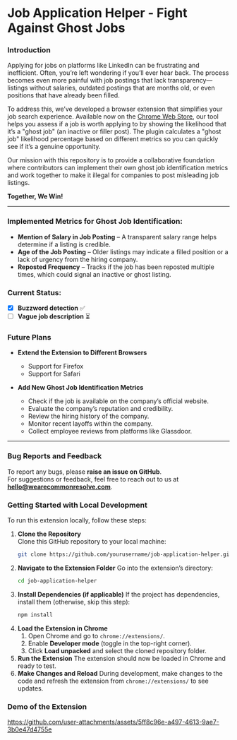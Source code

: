 # Job Application Helper - Fight Against Ghost Jobs

### Introduction

Applying for jobs on platforms like LinkedIn can be frustrating and inefficient. Often, you’re left wondering if you’ll ever hear back. The process becomes even more painful with job postings that lack transparency—listings without salaries, outdated postings that are months old, or even positions that have already been filled.

To address this, we’ve developed a browser extension that simplifies your job search experience. Available now on the [Chrome Web Store](https://chromewebstore.google.com/detail/common-resolve/hemkacfkmhldlhpfndjfibkalfphiibf), our tool helps you assess if a job is worth applying to by showing the likelihood that it’s a "ghost job" (an inactive or filler post). The plugin calculates a "ghost job" likelihood percentage based on different metrics so you can quickly see if it’s a genuine opportunity.

Our mission with this repository is to provide a collaborative foundation where contributors can implement their own ghost job identification metrics and work together to make it illegal for companies to post misleading job listings.

**Together, We Win!**

---

### Implemented Metrics for Ghost Job Identification:

- **Mention of Salary in Job Posting** – A transparent salary range helps determine if a listing is credible.
- **Age of the Job Posting** – Older listings may indicate a filled position or a lack of urgency from the hiring company.
- **Reposted Frequency** – Tracks if the job has been reposted multiple times, which could signal an inactive or ghost listing.

### Current Status:
- [x] **Buzzword detection** ✅
- [ ] **Vague job description** ⏳

### Future Plans

- **Extend the Extension to Different Browsers**
  - Support for Firefox
  - Support for Safari

- **Add New Ghost Job Identification Metrics**
  - Check if the job is available on the company’s official website.
  - Evaluate the company’s reputation and credibility.
  - Review the hiring history of the company.
  - Monitor recent layoffs within the company.
  - Collect employee reviews from platforms like Glassdoor.

---
### Bug Reports and Feedback

To report any bugs, please **raise an issue on GitHub**.  
For suggestions or feedback, feel free to reach out to us at **[hello@wearecommonresolve.com](mailto:hello@wearecommonresolve.com)**.

### Getting Started with Local Development

To run this extension locally, follow these steps:

1. **Clone the Repository**  
   Clone this GitHub repository to your local machine:
   ```bash
   git clone https://github.com/yourusername/job-application-helper.git
2. **Navigate to the Extension Folder**
   Go into the extension’s directory:
   ```bash
   cd job-application-helper
3. **Install Dependencies (if applicable)**
   If the project has dependencies, install them (otherwise, skip this step):
   ```bash
   npm install
4. **Load the Extension in Chrome**
    1. Open Chrome and go to `chrome://extensions/`.
    2. Enable **Developer mode** (toggle in the top-right corner).
    3. Click **Load unpacked** and select the cloned repository folder.
5. **Run the Extension**
   The extension should now be loaded in Chrome and ready to test.
6. **Make Changes and Reload**
   During development, make changes to the code and refresh the extension from `chrome://extensions/` to see updates.

### Demo of the Extension

https://github.com/user-attachments/assets/5ff8c96e-a497-4613-9ae7-3b0e47d4755e










   
